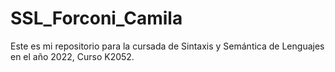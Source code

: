 # SSL_Forconi_Camila

Este es mi repositorio para la cursada de Sintaxis y Semántica de Lenguajes en el año 2022, Curso K2052.
